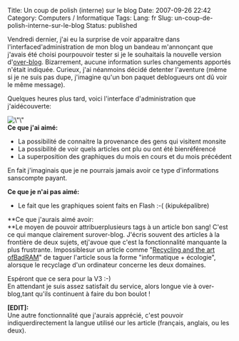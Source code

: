 Title: Un coup de polish (interne) sur le blog
Date: 2007-09-26 22:42
Category: Computers / Informatique
Tags:
Lang: fr
Slug: un-coup-de-polish-interne-sur-le-blog
Status: published

Vendredi dernier, j'ai eu la surprise de voir apparaitre dans l'interfaced'administration de mon blog un bandeau m'annonçant que j'avais été choisi pourpouvoir tester si je le souhaitais la nouvelle version d'[over-blog](\%22http://www.over-blog.com/\%22). Bizarrement, aucune information surles changements apportés n'était indiquée. Curieux, j'ai néanmoins décidé detenter l'aventure (même si je ne suis pas dupe, j'imagine qu'un bon paquet deblogueurs ont dû voir le même message).  
  
Quelques heures plus tard, voici l'interface d'administration que j'aidécouverte:  
  
![\\"\\"](\%22/public/vrac/screenshot-over-blog-v2.png\%22)  
**Ce que j'ai aimé:**

-   La possibilité de connaitre la provenance des gens qui visitent monsite
-   La possibilité de voir quels articles ont plu ou ont été bienréférencé
-   La superposition des graphiques du mois en cours et du mois précédent

En fait j'imaginais que je ne pourrais jamais avoir ce type d'informations sanscompte payant.  
  
**Ce que je n'ai pas aimé:**  

-   Le fait que les graphiques soient faits en Flash :-( (kipuképalibre)

  
**Ce que j'aurais aimé avoir:  
**Le moyen de pouvoir attribuerplusieurs tags à un article bon sang! C'est ce qui manque clairement surover-blog. J'écris souvent des articles à la frontière de deux sujets, etj'avoue que c'est la fonctionnalité manquante la plus frustrante. Impossiblesur un article comme "[Recycling and the art ofBadRAM](\%22/post/2007/01/10/Recycling-and-the-art-of-BadRAM\%22)" de taguer l'article sous la forme "informatique + écologie", alorsque le recyclage d'un ordinateur concerne les deux domaines.  
  
Espéront que ce sera pour la V3 :-)  
En attendant je suis assez satisfait du service, alors longue vie à over-blog,tant qu'ils continuent à faire du bon boulot !  
  
**\[EDIT\]:**  
Une autre fonctionnalité que j'aurais apprécié, c'est pouvoir indiquerdirectement la langue utilisé our les article (français, anglais, ou les deux).
